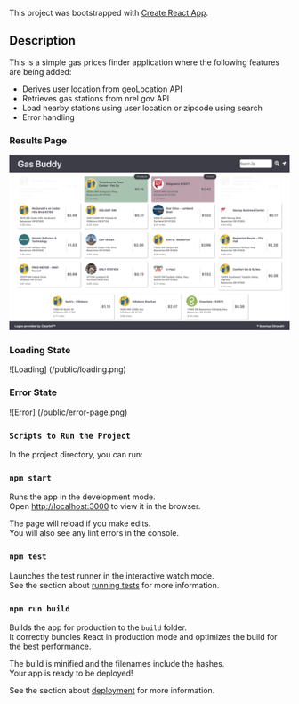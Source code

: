 This project was bootstrapped with [Create React App](https://github.com/facebook/create-react-app).

## Description

This is a simple gas prices finder application where the following features are being added:

- Derives user location from geoLocation API
- Retrieves gas stations from nrel.gov API
- Load nearby stations using user location or zipcode using search 
- Error handling


### Results Page

![Results Image](/public/landing-page.png)

### Loading State 

![Loading] (/public/loading.png)

### Error State

![Error] (/public/error-page.png)

### `Scripts to Run the Project`

In the project directory, you can run:

### `npm start`

Runs the app in the development mode.<br />
Open [http://localhost:3000](http://localhost:3000) to view it in the browser.

The page will reload if you make edits.<br />
You will also see any lint errors in the console.

### `npm test`

Launches the test runner in the interactive watch mode.<br />
See the section about [running tests](https://facebook.github.io/create-react-app/docs/running-tests) for more information.

### `npm run build`

Builds the app for production to the `build` folder.<br />
It correctly bundles React in production mode and optimizes the build for the best performance.

The build is minified and the filenames include the hashes.<br />
Your app is ready to be deployed!

See the section about [deployment](https://facebook.github.io/create-react-app/docs/deployment) for more information.

